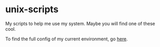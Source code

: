 # unix-scripts

My scripts to help me use my system. Maybe you will find one of these cool.

To find the full config of my current environment, go [here](https://github.com/datsfilipe/dotfiles).
